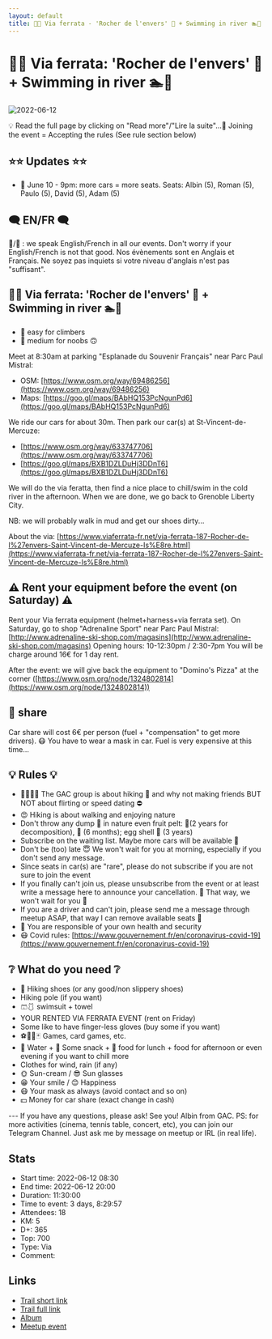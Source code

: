 ```yaml
---
layout: default
title: 🧗🔴 Via ferrata - 'Rocher de l'envers' 🌊 + Swimming in river 🏊️🥶
---
```


# 🧗🔴 Via ferrata: 'Rocher de l'envers' 🌊 + Swimming in river 🏊️🥶

![2022-06-12](../img/orig/2022-06-12.jpg)

💡 Read the full page by clicking on "Read more"/"Lire la suite"...💜
Joining the event = Accepting the rules (See rule section below)

##  ⭐⭐ Updates ⭐⭐ 

* 📅 June 10 - 9pm: more cars = more seats. Seats: Albin (5), Roman (5), Paulo (5), David (5), Adam (5)

##  🗨️ EN/FR 🗨️ 
🦅/🐓 : we speak English/French in all our events. Don't worry if your English/French is not that good. Nos évènements sont en Anglais et Français. Ne soyez pas inquiets si votre niveau d'anglais n'est pas "suffisant".

##  🧗🔴 Via ferrata: 'Rocher de l'envers' 🌊 + Swimming in river 🏊️🥶 

* 🔵 easy for climbers
* 🔴 medium for noobs 🙃

Meet at 8:30am at parking "Esplanade du Souvenir Français" near Parc Paul Mistral:

* OSM: [https://www.osm.org/way/69486256](https://www.osm.org/way/69486256)
* Maps: [https://goo.gl/maps/BAbHQ153PcNgunPd6](https://goo.gl/maps/BAbHQ153PcNgunPd6)

We ride our cars for about 30m. Then park our car(s) at St-Vincent-de-Mercuze:

* [https://www.osm.org/way/633747706](https://www.osm.org/way/633747706)
* [https://goo.gl/maps/BXB1DZLDuHj3DDnT6](https://goo.gl/maps/BXB1DZLDuHj3DDnT6)

We will do the via feratta, then find a nice place to chill/swim in the cold river in the afternoon. When we are done, we go back to Grenoble Liberty City.

NB: we will probably walk in mud and get our shoes dirty...

About the via: [https://www.viaferrata-fr.net/via-ferrata-187-Rocher-de-l%27envers-Saint-Vincent-de-Mercuze-Is%E8re.html](https://www.viaferrata-fr.net/via-ferrata-187-Rocher-de-l%27envers-Saint-Vincent-de-Mercuze-Is%E8re.html)

##  ⚠️ Rent your equipment before the event (on Saturday) ⚠️ 
Rent your Via ferrata equipment (helmet+harness+via ferrata set).
On Saturday, go to shop "Adrenaline Sport" near Parc Paul Mistral: [http://www.adrenaline-ski-shop.com/magasins](http://www.adrenaline-ski-shop.com/magasins)
Opening hours: 10-12:30pm / 2:30-7pm
You will be charge around 16€ for 1 day rent.

After the event: we will give back the equipment to "Domino's Pizza" at the corner ([https://www.osm.org/node/1324802814](https://www.osm.org/node/1324802814))

##  🚗 share 
Car share will cost 6€ per person (fuel + "compensation" to get more drivers). 😷 You have to wear a mask in car. Fuel is very expensive at this time...

##  💡 Rules 💡 

* 🚶‍♀️🚶‍♂️ The GAC group is about hiking 🥾 and why not making friends BUT NOT about flirting or speed dating ⛔
* 😍 Hiking is about walking and enjoying nature
* Don't throw any dump 🚮 in nature even fruit pelt: 🍌(2 years for decomposition), 🍊 (6 months); egg shell 🥚 (3 years)
* Subscribe on the waiting list. Maybe more cars will be available 🚗
* Don't be (too) late 😇 We won't wait for you at morning, especially if you don't send any message.
* Since seats in car(s) are "rare", please do not subscribe if you are not sure to join the event
* If you finally can't join us, please unsubscribe from the event or at least write a message here to announce your cancellation. 💜 That way, we won't wait for you 💜
* If you are a driver and can't join, please send me a message through meetup ASAP, that way I can remove available seats 🚗
* 💟 You are responsible of your own health and security
* 😷 Covid rules: [https://www.gouvernement.fr/en/coronavirus-covid-19](https://www.gouvernement.fr/en/coronavirus-covid-19)

##  ❔ What do you need ❔ 

* 🥾 Hiking shoes (or any good/non slippery shoes)
* Hiking pole (if you want)
* 🩳🩱 swimsuit + towel
* YOUR RENTED VIA FERRATA EVENT (rent on Friday)
* Some like to have finger-less gloves (buy some if you want)
* ⚽🏐🎲🃏 Games, card games, etc.
* 🧃 Water + 🍫 Some snack + 🥗 food for lunch + food for afternoon or even evening if you want to chill more
* Clothes for wind, rain (if any)
* 🌞 Sun-cream / 😎 Sun glasses
* 😁 Your smile / 😊 Happiness
* 😷 Your mask as always (avoid contact and so on)
* 💵 Money for car share (exact change in cash)

\-\-\-
If you have any questions, please ask!
See you! Albin from GAC.
PS: for more activities (cinema, tennis table, concert, etc), you can join our Telegram Channel. Just ask me by message on meetup or IRL (in real life).

## Stats

- Start time: 2022-06-12 08:30
- End time: 2022-06-12 20:00
- Duration: 11:30:00
- Time to event: 3 days, 8:29:57
- Attendees: 18
- KM: 5
- D+: 365
- Top: 700
- Type: Via
- Comment: 

## Links

- [Trail short link](https://s.42l.fr/RqHcUpfi)
- [Trail full link]()
- [Album](https://binnette.github.io/GacImg2022/2022-06-12-🧗🔴-Via-ferrata-Rocher-de-lenvers-🌊-Swimming-in-river-🏊️🥶.html)
- [Meetup event](https://www.meetup.com/grenoble-adventure-club-english-french/events/286450560/)
